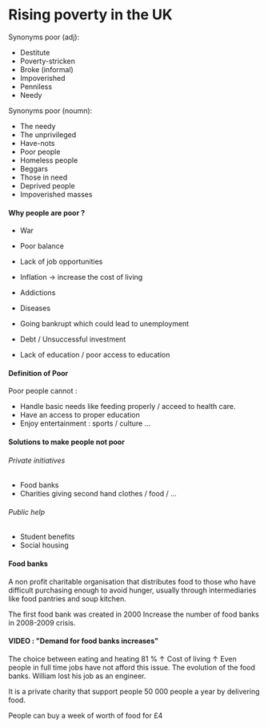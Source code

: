 # Rising poverty in the UK
Synonyms poor (adj): 
- Destitute
- Poverty-stricken
- Broke (informal)
- Impoverished
- Penniless
- Needy

Synonyms poor (noumn): 
- The needy
- The unprivileged
- Have-nots
- Poor people
- Homeless people
- Beggars
- Those in need
- Deprived people
- Impoverished masses

#### Why people are poor ?
- War
- Poor balance 
- Lack of job opportunities
- Inflation -> increase the cost of living

- Addictions
- Diseases

- Going bankrupt which could lead to unemployment
- Debt / Unsuccessful investment
- Lack of education / poor access to education

#### Definition of Poor
Poor people cannot : 
- Handle basic needs like feeding properly / acceed to health care. 
- Have an access to proper education
- Enjoy entertainment : sports / culture ...

#### Solutions to make people not poor
###### Private initiatives
- Food banks
- Charities giving second hand clothes / food / ...

###### Public help
- Student benefits
- Social housing

#### Food banks
A non profit charitable organisation that distributes food to those who have difficult purchasing enough to avoid hunger, usually through intermediaries like food pantries and soup kitchen.

The first food bank was created in 2000
Increase the number of food banks in 2008-2009 crisis. 

#### VIDEO : "Demand for food banks increases"
The choice between eating and heating
81 % $\uparrow$
Cost of living $\uparrow$
Even people in full time jobs have not afford this issue. 
The evolution of the food banks. 
William lost his job as an engineer. 

It is a private charity that support people 50 000 people a year by delivering food. 

People can buy a week of worth of food for £4
